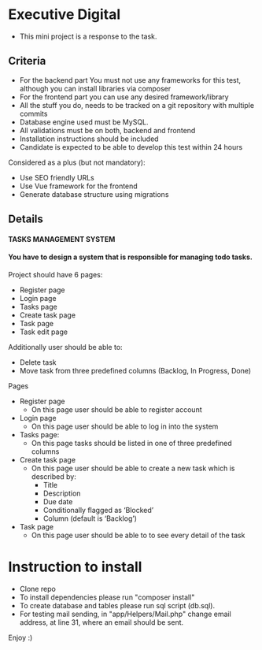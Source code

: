 # Executive Digital

* This mini project is a response to the task.

## Criteria

* For the backend part You must not use any frameworks for this test,
although you can install libraries via composer
* For the frontend part you can use any desired framework/library
* All the stuff you do, needs to be tracked on a git repository with
multiple commits
* Database engine used must be MySQL.
* All validations must be on both, backend and frontend
* Installation instructions should be included
* Candidate is expected to be able to develop this test within 24 hours

Considered as a plus (but not mandatory):
* Use SEO friendly URLs
* Use Vue framework for the frontend
* Generate database structure using migrations

## Details

#### TASKS MANAGEMENT SYSTEM
#### You have to design a system that is responsible for managing todo tasks.

Project should have 6 pages:
* Register page
* Login page
* Tasks page
* Create task page
* Task page
* Task edit page

Additionally user should be able to:
* Delete task
* Move task from three predefined columns (Backlog, In Progress,
Done)

Pages
* Register page
    * On this page user should be able to register account
* Login page
    * On this page user should be able to log in into the system
* Tasks page:
    * On this page tasks should be listed in one of three predefined columns
* Create task page
    * On this page user should be able to create a new task which is described
by:
        * Title
        * Description
        * Due date
        * Conditionally flagged as ‘Blocked’
        * Column (default is ‘Backlog’)
* Task page
    * On this page user should be able to to see every detail of the task

# Instruction to install

* Clone repo
* To install dependencies please run "composer install"
* To create database and tables please run sql script (db.sql).
* For testing mail sending, in "app/Helpers/Mail.php" change email address, at line 31, where an email should be sent.

Enjoy :)